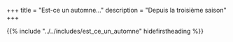 +++
title = "Est-ce un automne..."
description = "Depuis la troisième saison"
+++

{{% include "../../includes/est_ce_un_automne" hidefirstheading %}}
